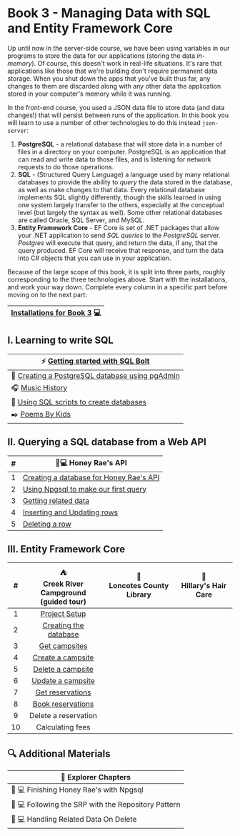 # Book 3 - Managing Data with SQL and Entity Framework Core
Up until now in the server-side course, we have been using variables in our programs to store the data for our applications (storing the data _in-memory_). Of course, this doesn't work in real-life situations. It's rare that applications like those that we're building don't require permanent data storage. When you shut down the apps that you've built thus far, any changes to them are discarded along with any other data the application stored in your computer's memory while it was running. 

In the front-end course, you used a JSON data file to store data (and data changes!) that will persist between runs of the application. In this book you will learn to use a number of other technologies to do this instead `json-server`:
1. **PostgreSQL** - a relational database that will store data in a number of files in a directory on your computer.  PostgreSQL is an application that can read and write data to those files, and is listening for network requests to do those operations. 
1. **SQL** - (Structured Query Language) a language used by many relational databases to provide the ability to _query_ the data stored in the database, as well as make changes to that data. Every relational database implements SQL slightly differently, though the skills learned in using one system largely transfer to the others, especially at the conceptual level (but largely the syntax as well). Some other relational databases are called Oracle, SQL Server, and MySQL.
1. **Entity Framework Core** - EF Core is set of .NET packages that allow your .NET application to send _SQL queries_ to the _PostgreSQL_ server. _Postgres_ will execute that query, and return the data, if any, that the query produced. EF Core will receive that response, and turn the data into C# objects that you can use in your application.

Because of the large scope of this book, it is split into three parts, roughly corresponding to the three technologies above. Start with the installations, and work your way down. Complete every column in a specific part before moving on to the next part:

|[Installations for Book 3](./chapters/book-3-installs.md) :computer: |
|--|

## I. Learning to write SQL

|:zap: [Getting started with SQL Bolt](https://sqlbolt.com/)|
|-|
|:elephant: [Creating a PostgreSQL database using pgAdmin](./chapters/music-history-setup.md)|
|:headphones: [Music History](./chapters/music-history-practice.md) |
|:page_with_curl: [Using SQL scripts to create databases](./chapters/poki-setup.md)|
|:black_nib: [Poems By Kids](./chapters/poki-practice.md)|

## II. Querying a SQL database from a Web API
| # |🍯💻 Honey Rae's API|
|-|-|
|1| [Creating a database for Honey Rae's API](./chapters/honey-rae-database.md) |
|2| [Using Npgsql to make our first query](./chapters/honey-res-npgsql.md) |
|3| [Getting related data](./chapters/honey-raes-related-data.md) |
|4| [Inserting and Updating rows](./chapters/honey-raes-create.md) |
|5| [Deleting a row](./chapters/honey-raes-delete.md) |
## III. Entity Framework Core
|#|:tent: <br> Creek River Campground <br> (guided tour) | :book: <br> Loncotes County Library | :haircut: <br> Hillary's Hair Care |
|:-:|:-:|:-:|:-:|
|1| [Project Setup](./chapters/creek-river-setup.md) |||
|2| [Creating the database](./chapters/creek-river-db-context.md) |||
|3| [Get campsites](./chapters/creek-river-get-campsites.md) |||
|4| [Create a campsite](./chapters/creek-river-create-campsite.md) |||
|5| [Delete a campsite](./chapters/creek-river-delete-campsite.md) |||
|6| [Update a campsite](./chapters/creek-river-campsite-update.md) |||
|7| [Get reservations](./chapters/creek-river-get-reservations.md) |||
|8| [Book reservations](./chapters/creek-river-book-reservation.md) |||
|9| Delete a reservation |||
|10| Calculating fees |||

## 🔍 Additional Materials
|:compass: Explorer Chapters|
|-|
|🍯 💻 Finishing Honey Rae's with Npgsql |
|🍯 💻 Following the SRP with the Repository Pattern |
|🍯 💻 Handling Related Data On Delete |